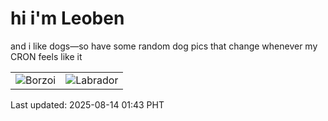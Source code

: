 # hi i'm Leoben

and i like dogs—so have some random dog pics that change whenever my CRON feels like it

|  |  |
|--------|----------|
| ![Borzoi](https://random-dog-vercel.vercel.app/api/random-borzoi?v=1755106985) | ![Labrador](https://random-dog-vercel.vercel.app/api/random-labrador?v=1755106985) |

Last updated: 2025-08-14 01:43 PHT
